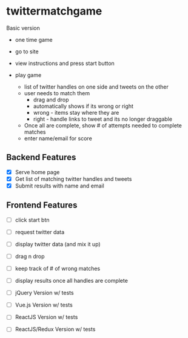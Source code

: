 # twittermatchgame

Basic version

- one time game

- go to site
- view instructions and press start button
- play game
    - list of twitter handles on one side and tweets on the other
    - user needs to match them
        - drag and drop
        - automatically shows if its wrong or right
        - wrong - items stay where they are
        - right - handle links to tweet and its no longer draggable
    - Once all are complete, show # of attempts needed to complete matches
    - enter name/email for score

## Backend Features

- [x] Serve home page
- [x] Get list of matching twitter handles and tweets
- [x] Submit results with name and email

## Frontend Features

- [ ] click start btn
- [ ] request twitter data
- [ ] display twitter data (and mix it up)
- [ ] drag n drop
- [ ] keep track of # of wrong matches
- [ ] display results once all handles are complete

- [ ] jQuery Version w/ tests
- [ ] Vue.js Version w/ tests
- [ ] ReactJS Version w/ tests
- [ ] ReactJS/Redux Version w/ tests
